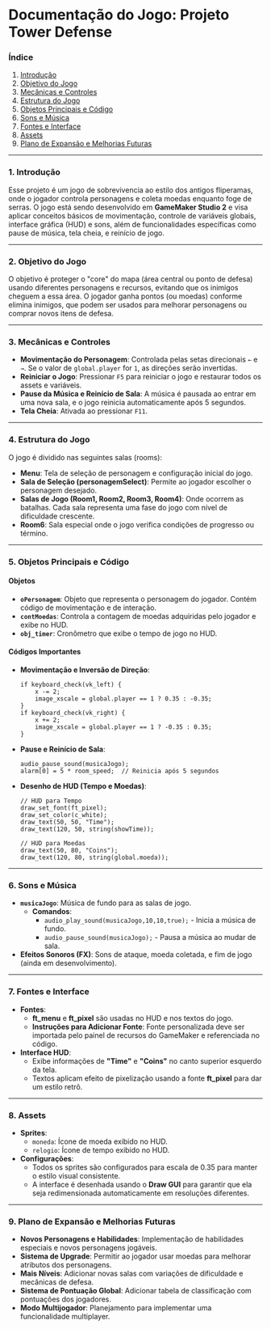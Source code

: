 # **Documentação do Jogo: Projeto Tower Defense**

### **Índice**
1. [Introdução](#introdução)
2. [Objetivo do Jogo](#objetivo-do-jogo)
3. [Mecânicas e Controles](#mecânicas-e-controles)
4. [Estrutura do Jogo](#estrutura-do-jogo)
5. [Objetos Principais e Código](#objetos-principais-e-código)
6. [Sons e Música](#sons-e-música)
7. [Fontes e Interface](#fontes-e-interface)
8. [Assets](#assets)
9. [Plano de Expansão e Melhorias Futuras](#plano-de-expansão-e-melhorias-futuras)

---

### **1. Introdução**
Esse projeto é um jogo de sobrevivencia ao estilo dos antigos fliperamas, onde o jogador controla personagens e coleta moedas enquanto foge de serras. O jogo está sendo desenvolvido em **GameMaker Studio 2** e visa aplicar conceitos básicos de movimentação, controle de variáveis globais, interface gráfica (HUD) e sons, além de funcionalidades específicas como pause de música, tela cheia, e reinício de jogo.

---

### **2. Objetivo do Jogo**
O objetivo é proteger o "core" do mapa (área central ou ponto de defesa) usando diferentes personagens e recursos, evitando que os inimigos cheguem a essa área. O jogador ganha pontos (ou moedas) conforme elimina inimigos, que podem ser usados para melhorar personagens ou comprar novos itens de defesa.

---

### **3. Mecânicas e Controles**
- **Movimentação do Personagem**: Controlada pelas setas direcionais `←` e `→`. Se o valor de `global.player` for `1`, as direções serão invertidas.
- **Reiniciar o Jogo**: Pressionar `F5` para reiniciar o jogo e restaurar todos os assets e variáveis.
- **Pause da Música e Reinício de Sala**: A música é pausada ao entrar em uma nova sala, e o jogo reinicia automaticamente após 5 segundos.
- **Tela Cheia**: Ativada ao pressionar `F11`.

---

### **4. Estrutura do Jogo**
O jogo é dividido nas seguintes salas (rooms):
- **Menu**: Tela de seleção de personagem e configuração inicial do jogo.
- **Sala de Seleção (personagemSelect)**: Permite ao jogador escolher o personagem desejado.
- **Salas de Jogo (Room1, Room2, Room3, Room4)**: Onde ocorrem as batalhas. Cada sala representa uma fase do jogo com nível de dificuldade crescente.
- **Room6**: Sala especial onde o jogo verifica condições de progresso ou término.

---

### **5. Objetos Principais e Código**

#### **Objetos**
- **`oPersonagem`**: Objeto que representa o personagem do jogador. Contém código de movimentação e de interação.
- **`contMoedas`**: Controla a contagem de moedas adquiridas pelo jogador e exibe no HUD.
- **`obj_timer`**: Cronômetro que exibe o tempo de jogo no HUD.

#### **Códigos Importantes**
- **Movimentação e Inversão de Direção**:
  ```gml
  if keyboard_check(vk_left) {
      x -= 2;
      image_xscale = global.player == 1 ? 0.35 : -0.35;
  }
  if keyboard_check(vk_right) {
      x += 2;
      image_xscale = global.player == 1 ? -0.35 : 0.35;
  }
  ```
- **Pause e Reinício de Sala**:
  ```gml
  audio_pause_sound(musicaJogo);
  alarm[0] = 5 * room_speed;  // Reinicia após 5 segundos
  ```

- **Desenho de HUD (Tempo e Moedas)**:
  ```gml
  // HUD para Tempo
  draw_set_font(ft_pixel);
  draw_set_color(c_white);
  draw_text(50, 50, "Time");
  draw_text(120, 50, string(showTime));

  // HUD para Moedas
  draw_text(50, 80, "Coins");
  draw_text(120, 80, string(global.moeda));
  ```

---

### **6. Sons e Música**
- **`musicaJogo`**: Música de fundo para as salas de jogo.
  - **Comandos**:
    - `audio_play_sound(musicaJogo,10,10,true);` - Inicia a música de fundo.
    - `audio_pause_sound(musicaJogo);` - Pausa a música ao mudar de sala.
- **Efeitos Sonoros (FX)**: Sons de ataque, moeda coletada, e fim de jogo (ainda em desenvolvimento).

---

### **7. Fontes e Interface**
- **Fontes**:
  - **ft_menu** e **ft_pixel** são usadas no HUD e nos textos do jogo.
  - **Instruções para Adicionar Fonte**: Fonte personalizada deve ser importada pelo painel de recursos do GameMaker e referenciada no código.
- **Interface HUD**:
  - Exibe informações de **"Time"** e **"Coins"** no canto superior esquerdo da tela.
  - Textos aplicam efeito de pixelização usando a fonte **ft_pixel** para dar um estilo retrô.

---

### **8. Assets**
- **Sprites**:
  - `moneda`: Ícone de moeda exibido no HUD.
  - `relogio`: Ícone de tempo exibido no HUD.
- **Configurações**:
  - Todos os sprites são configurados para escala de 0.35 para manter o estilo visual consistente.
  - A interface é desenhada usando o **Draw GUI** para garantir que ela seja redimensionada automaticamente em resoluções diferentes.

---

### **9. Plano de Expansão e Melhorias Futuras**
- **Novos Personagens e Habilidades**: Implementação de habilidades especiais e novos personagens jogáveis.
- **Sistema de Upgrade**: Permitir ao jogador usar moedas para melhorar atributos dos personagens.
- **Mais Níveis**: Adicionar novas salas com variações de dificuldade e mecânicas de defesa.
- **Sistema de Pontuação Global**: Adicionar tabela de classificação com pontuações dos jogadores.
- **Modo Multijogador**: Planejamento para implementar uma funcionalidade multiplayer.
